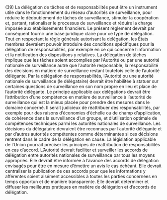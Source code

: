 (39) La délégation de tâches et de responsabilités peut être un instrument utile dans le fonctionnement du réseau d’autorités de surveillance, pour réduire le dédoublement de tâches de surveillance, stimuler la coopération et, partant, rationaliser le processus de surveillance et réduire la charge imposée aux établissements financiers. Le présent règlement devrait par conséquent fournir une base juridique claire pour ce type de délégation. Tout en respectant la règle générale autorisant la délégation, les États membres devraient pouvoir introduire des conditions spécifiques pour la délégation de responsabilités, par exemple en ce qui concerne l’information et la notification des dispositions y relatives. La délégation de tâches implique que les tâches soient accomplies par l’Autorité ou par une autorité nationale de surveillance autre que l’autorité responsable, la responsabilité des décisions en matière de surveillance restant toutefois celle de l’autorité délégante. Par la délégation de responsabilités, l’Autorité ou une autorité nationale de surveillance (le délégataire) devrait être habilitée à statuer sur certaines questions de surveillance en son nom propre en lieu et place de l’autorité délégante. Le principe applicable aux délégations devrait être l’attribution d’une compétence en matière de surveillance à l’autorité de surveillance qui est la mieux placée pour prendre des mesures dans le domaine concerné. Il serait judicieux de réattribuer des responsabilités, par exemple pour des raisons d’économies d’échelle ou de champ d’application, de cohérence dans la surveillance d’un groupe, et d’utilisation optimale de compétences techniques parmi les autorités nationales de surveillance. Les décisions du délégataire devraient être reconnues par l’autorité délégante et par d’autres autorités compétentes comme déterminantes si ces décisions rentrent dans le cadre de la délégation en cause. La législation applicable de l’Union pourrait préciser les principes de réattribution de responsabilités en cas d’accord. L’Autorité devrait faciliter et surveiller les accords de délégation entre autorités nationales de surveillance par tous les moyens appropriés. Elle devrait être informée à l’avance des accords de délégation envisagés pour être en mesure d’émettre un avis le cas échéant. Elle devrait centraliser la publication de ces accords pour que les informations y afférentes soient aisément accessibles à toutes les parties concernées en temps opportun et de manière transparente. Elle devrait déterminer et diffuser les meilleures pratiques en matière de délégation et d’accords de délégation.